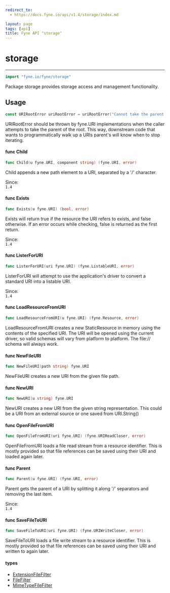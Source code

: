 ```yaml
---
redirect_to:
  - https://docs.fyne.io/api/v1.4/storage/index.md

layout: page
tags: [api]
title: Fyne API "storage"
---
```



# storage
---
```go
import "fyne.io/fyne/storage"
```

Package storage provides storage access and management functionality.

## Usage

```go
const URIRootError uriRootError = uriRootError("Cannot take the parent of the root element in a URI")
```
URIRootError should be thrown by fyne.URI implementations when the caller attempts to take the parent of the root. This way, downstream code that wants to programmatically walk up a URIs parent's will know when to stop iterating.

#### func  Child

```go
func Child(u fyne.URI, component string) (fyne.URI, error)
```
Child appends a new path element to a URI, separated by a '/' character.


<div class="since">Since: <code>
1.4</code></div>

#### func  Exists

```go
func Exists(u fyne.URI) (bool, error)
```
Exists will return true if the resource the URI refers to exists, and false otherwise. If an error occurs while checking, false is returned as the first return.


<div class="since">Since: <code>
1.4</code></div>

#### func  ListerForURI

```go
func ListerForURI(uri fyne.URI) (fyne.ListableURI, error)
```
ListerForURI will attempt to use the application's driver to convert a standard URI into a listable URI.


<div class="since">Since: <code>
1.4</code></div>

#### func  LoadResourceFromURI

```go
func LoadResourceFromURI(u fyne.URI) (fyne.Resource, error)
```
LoadResourceFromURI creates a new StaticResource in memory using the contents of the specified URI. The URI will be opened using the current driver, so valid schemas will vary from platform to platform. The file:// schema will always work.

#### func  NewFileURI

```go
func NewFileURI(path string) fyne.URI
```
NewFileURI creates a new URI from the given file path.

#### func  NewURI

```go
func NewURI(u string) fyne.URI
```
NewURI creates a new URI from the given string representation. This could be a URI from an external source or one saved from URI.String()

#### func  OpenFileFromURI

```go
func OpenFileFromURI(uri fyne.URI) (fyne.URIReadCloser, error)
```
OpenFileFromURI loads a file read stream from a resource identifier. This is mostly provided so that file references can be saved using their URI and loaded again later.

#### func  Parent

```go
func Parent(u fyne.URI) (fyne.URI, error)
```
Parent gets the parent of a URI by splitting it along '/' separators and removing the last item.


<div class="since">Since: <code>
1.4</code></div>

#### func  SaveFileToURI

```go
func SaveFileToURI(uri fyne.URI) (fyne.URIWriteCloser, error)
```
SaveFileToURI loads a file write stream to a resource identifier. This is mostly provided so that file references can be saved using their URI and written to again later.

#### types

 * [ExtensionFileFilter](extensionfilefilter.html)
 * [FileFilter](filefilter.html)
 * [MimeTypeFileFilter](mimetypefilefilter.html)
